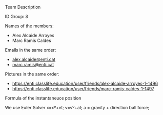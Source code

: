 Team Description

ID Group: 8

Names of the members: 
  - Alex Alcaide Arroyes 
  - Marc Ramis Caldes
  
Emails in the same order: 
  - alex.alcaide@enti.cat 
  - marc.ramis@enti.cat
  
Pictures in the same order: 
  - https://enti.classlife.education/user/friends/alex-alcaide-arroyes-1-1496 
  - https://enti.classlife.education/user/friends/marc-ramis-caldes-1-1497
  
  
Formula of the instantaneuos position

We use Euler Solver 
x=xº+vt;
v=vº+at;
a = gravity + direction ball force;
